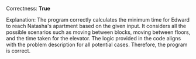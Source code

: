 Correctness: **True**

Explanation: 
The program correctly calculates the minimum time for Edward to reach Natasha's apartment based on the given input. It considers all the possible scenarios such as moving between blocks, moving between floors, and the time taken for the elevator. The logic provided in the code aligns with the problem description for all potential cases. Therefore, the program is correct.